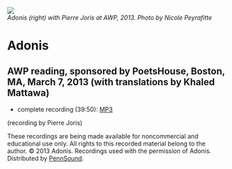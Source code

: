 ![](http://media.sas.upenn.edu/pennsound/authors/Adonis/Adonis-Joris_3-2013.jpg)  
*Adonis (right) with Pierre Joris at AWP, 2013. Photo by Nicole Peyrafitte*  

Adonis
======

AWP reading, sponsored by PoetsHouse, Boston, MA, March 7, 2013 (with translations by Khaled Mattawa)
-----------------------------------------------------------------------------------------------------

-   complete recording (39:50): [MP3](http://media.sas.upenn.edu/pennsound/authors/Adonis/Adonis_AWP-Boston_3-7-13.mp3)

(recording by Pierre Joris)

  
  

These recordings are being made available for noncommercial and educational use only. All rights to this recorded material
belong to the author. © 2013 Adonis. Recordings used with the permission of Adonis. Distributed by [PennSound](http://www.writing.upenn.edu/pennsound/index.html).
